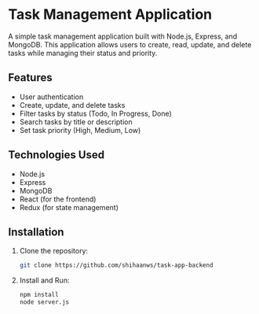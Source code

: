 # Task Management Application

A simple task management application built with Node.js, Express, and MongoDB. This application allows users to create, read, update, and delete tasks while managing their status and priority.

## Features

- User authentication
- Create, update, and delete tasks
- Filter tasks by status (Todo, In Progress, Done)
- Search tasks by title or description
- Set task priority (High, Medium, Low)

## Technologies Used

- Node.js
- Express
- MongoDB
- React (for the frontend)
- Redux (for state management)

## Installation

1. Clone the repository:

   ```bash
   git clone https://github.com/shihaanws/task-app-backend

1. Install and Run:

   ```bash
   npm install
   node server.js
